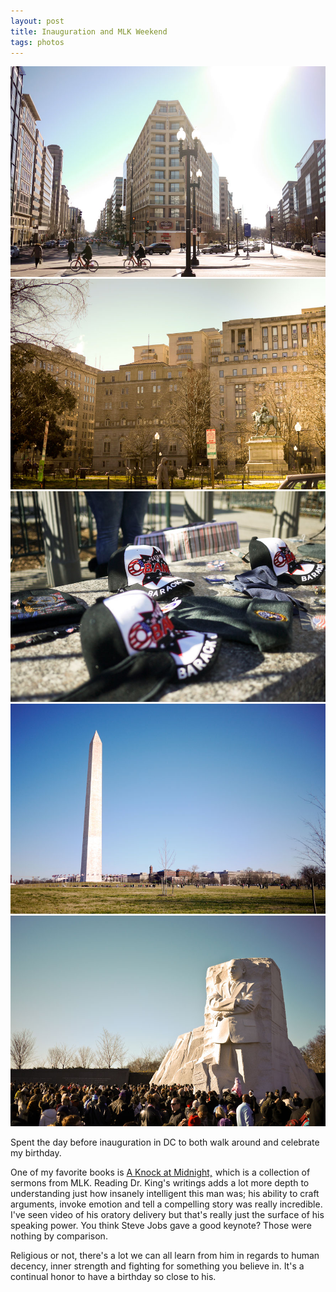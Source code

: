 ```yaml
---
layout: post
title: Inauguration and MLK Weekend
tags: photos
---
```

<div class="photo-block top">
    <img src="/assets/img/2013-01-24_LoganCircle.jpg" title="Logan Circle"/>
    <img src="/assets/img/2013-01-24_Tomfoolery.jpg" title="Tomfoolery in Lightroom"/>
    <img src="/assets/img/2013-01-24_Obama.jpg" title="Patriotism meets capitalism"/>
    <img src="/assets/img/2013-01-24_WashingtonMonument.jpg" title="The Washington Monument"/>
    <img src="/assets/img/2013-01-24_MLK.jpg" title="Visiting the Doctor"/>
</div>

Spent the day before inauguration in DC to both walk around and celebrate my birthday.

One of my favorite books is <a href="http://www.amazon.com/gp/product/0446675547/ref=as_li_ss_tl?ie=UTF8&camp=1789&creative=390957&creativeASIN=0446675547&linkCode=as2&tag=musings01b1-20">A Knock at Midnight,</a><img src="http://www.assoc-amazon.com/e/ir?t=musings01b1-20&l=as2&o=1&a=0446675547" width="1" height="1" border="0" alt="" style="border:none !important; margin:0px !important;" /> which is a collection of sermons from MLK.  Reading Dr. King's writings adds a lot more depth to understanding just how insanely intelligent this man was; his ability to craft arguments, invoke emotion and tell a compelling story was really incredible.  I've seen video of his oratory delivery but that's really just the surface of his speaking power.  You think Steve Jobs gave a good keynote?  Those were nothing by comparison.

Religious or not, there's a lot we can all learn from him in regards to human decency, inner strength and fighting for something you believe in.  It's a continual honor to have a birthday so close to his.